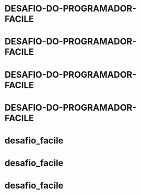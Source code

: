 # DESAFIO-DO-PROGRAMADOR-FACILE
# DESAFIO-DO-PROGRAMADOR-FACILE
# DESAFIO-DO-PROGRAMADOR-FACILE
# DESAFIO-DO-PROGRAMADOR-FACILE
# desafio_facile
# desafio_facile
# desafio_facile
